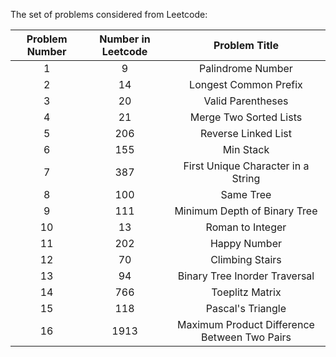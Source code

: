 The set of problems considered from Leetcode:

|Problem Number  | Number in Leetcode| Problem Title |
|:------------------:|:------------------:|:------------------:|
| 1 | 9| Palindrome Number|
| 2 | 14| Longest Common Prefix|
| 3 | 20| Valid Parentheses|
| 4 | 21| Merge Two Sorted Lists|
| 5 | 206| Reverse Linked List|
| 6 | 155| Min Stack|
| 7 | 387| First Unique Character in a String|
| 8 | 100| Same Tree|
| 9 | 111| Minimum Depth of Binary Tree|
|10 | 13| Roman to Integer |
|11 | 202| Happy Number|
|12 | 70| Climbing Stairs |
|13 | 94|  Binary Tree Inorder Traversal|
|14 | 766| Toeplitz Matrix|
|15 | 118| Pascal's Triangle|
|16 | 1913| Maximum Product Difference Between Two Pairs|